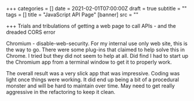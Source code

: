 +++
categories = []
date = 2021-02-01T07:00:00Z
draft = true
subtitle = ""
tags = []
title = "JavaScript API Page"
[banner]
src = ""

+++
Trials and tribulations of getting a web page to call APIs - and the dreaded CORS error

Chromium - disable-web-security. For my internal use only web site, this is the way to go. There were some plug-ins that claimed to help solve this in Chrome. I tried but they did not seem to help at all. Did find I had to start up the Chromium app from a terminal window to get it to properly work.

The overall result was a very slick app that was impressive. Coding was light once things were working. It did end up being a bit of a procedural monster and will be hard to maintain over time. May need to get really aggressive in the refactoring to keep it clean.
